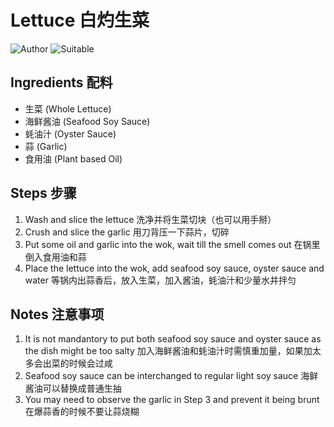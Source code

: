 # Lettuce 白灼生菜

![Author](https://img.shields.io/badge/Author-wwdpm__b1owcar-blueviolet)
![Suitable](https://img.shields.io/badge/Suitable%20For-2--4%20People-brightgreen)

## Ingredients 配料

- 生菜 (Whole Lettuce)
- 海鲜酱油 (Seafood Soy Sauce)
- 蚝油汁 (Oyster Sauce)
- 蒜 (Garlic)
- 食用油 (Plant based Oil)

## Steps 步骤

1.  Wash and slice the lettuce
    洗净并将生菜切块（也可以用手掰）
2.  Crush and slice the garlic
    用刀背压一下蒜片，切碎
3.  Put some oil and garlic into the wok, wait till the smell comes out
    在锅里倒入食用油和蒜
4.  Place the lettuce into the wok, add seafood soy sauce, oyster sauce and water
    等锅内出蒜香后，放入生菜，加入酱油，蚝油汁和少量水并拌匀

## Notes 注意事项

1.  It is not mandantory to put both seafood soy sauce and oyster sauce as the dish might be too salty
    加入海鲜酱油和蚝油汁时需慎重加量，如果加太多会出菜的时候会过咸
2.  Seafood soy sauce can be interchanged to regular light soy sauce
    海鲜酱油可以替换成普通生抽
3.  You may need to observe the garlic in Step 3 and prevent it being brunt
    在爆蒜香的时候不要让蒜烧糊
